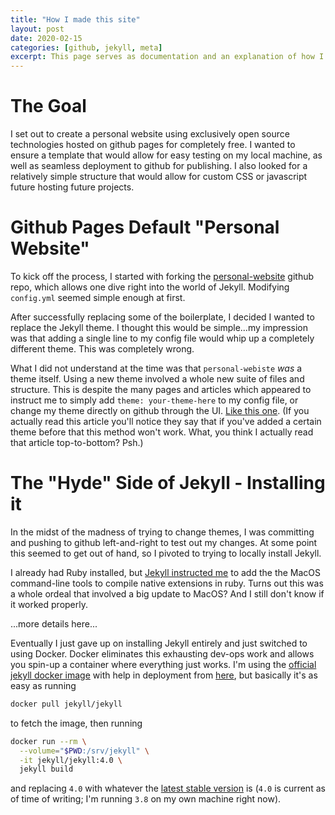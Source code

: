 ```yaml
---
title: "How I made this site"
layout: post
date: 2020-02-15 
categories: [github, jekyll, meta]
excerpt: This page serves as documentation and an explanation of how I made this site, all the gory details included. 
---
```


# The Goal

I set out to create a personal website using exclusively open source technologies hosted on github pages for completely free. I wanted to ensure a template that would allow for easy testing on my local machine, as well as seamless deployment to github for publishing. I also looked for a relatively simple structure that would allow for custom CSS or javascript future hosting future projects. 


# Github Pages Default "Personal Website"

To kick off the process, I started with forking the [personal-website](https://github.com/github/personal-website) github repo, which allows one dive right into the world of Jekyll. Modifying `config.yml` seemed simple enough at first. 

After successfully replacing some of the boilerplate, I decided I wanted to replace the Jekyll theme. I thought this would be simple...my impression was that adding a single line to my config file would whip up a completely different theme. This was completely wrong. 

What I did not understand at the time was that `personal-webiste` *was* a theme itself. Using a new theme involved a whole new suite of files and structure. This is despite the many pages and articles which appeared to instruct me to simply add `theme: your-theme-here` to my config file, or change my theme directly on github through the UI. [Like this one](https://help.github.com/en/github/working-with-github-pages/adding-a-theme-to-your-github-pages-site-with-the-theme-chooser). (If you actually read this article you'll notice they say that if you've added a certain theme before that this method won't work. What, you think I actually read that article top-to-bottom? Psh.)

# The "Hyde" Side of Jekyll - Installing it 

In the midst of the madness of trying to change themes, I was committing and pushing to github left-and-right to test out my changes. At some point this seemed to get out of hand, so I pivoted to trying to locally install Jekyll. 

I already had Ruby installed, but [Jekyll instructed me](https://jekyllrb.com/docs/installation/macos/) to add the the MacOS command-line tools to compile native extensions in ruby. Turns out this was a whole ordeal that involved a big update to MacOS? And I still don't know if it worked properly. 

...more details here... 

Eventually I just gave up on installing Jekyll entirely and just switched to using Docker. Docker eliminates this exhausting dev-ops work and allows you spin-up a container where everything just works. I'm using the [official jekyll docker image](https://hub.docker.com/r/jekyll/jekyll/) with help in deployment from [here](https://hub.docker.com/r/jekyll/jekyll/), but basically it's as easy as running 
```bash 
docker pull jekyll/jekyll 
```
to fetch the image, then running 
```bash 
docker run --rm \
  --volume="$PWD:/srv/jekyll" \
  -it jekyll/jekyll:4.0 \
  jekyll build
```
and replacing `4.0` with whatever the [latest stable version](https://jekyllrb.com/news/releases/) is (`4.0` is current as of time of writing; I'm running `3.8` on my own machine right now). 






